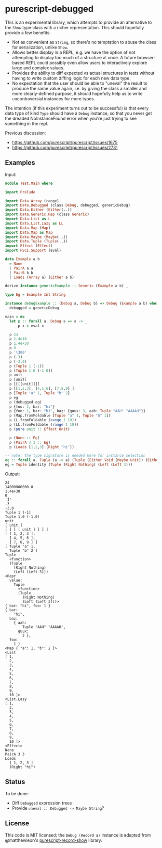 # purescript-debugged

This is an experimental library, which attempts to provide an alternative to
the `Show` type class with a richer representation. This should hopefully
provide a few benefits:

- Not as convenient as `String`, so there's no temptation to abuse the class
  for serialization, unlike `Show`.
- Allows better display in a REPL, e.g. we have the option of not attempting to
  display too much of a structure at once. A future browser-based REPL could
  possibly even allow users to interactively explore large and complex values.
- Provides the ability to diff expected vs actual structures in tests without
  having to write custom diffing logic for each new data type.
- No expectation that the user should be able to "uneval" the result to produce
  the same value again, i.e. by giving the class a smaller and more
  clearly-defined purpose, it should hopefully help us to write uncontroversial
  instances for more types.

The intention (if this experiment turns out to be successful) is that every
data type of kind `Type` should have a `Debug` instance, so that you never get
the dreaded NoInstanceFound error when you're just trying to see something in
the repl.

Previous discussion:

- https://github.com/purescript/purescript/issues/1675
- https://github.com/purescript/purescript/issues/2731

## Examples

Input:

```purescript
module Test.Main where

import Prelude

import Data.Array (range)
import Data.Debugged (class Debug, debugged, genericDebug)
import Data.Either (Either(..))
import Data.Generic.Rep (class Generic)
import Data.List as L
import Data.List.Lazy as LL
import Data.Map (Map)
import Data.Map as Map
import Data.Maybe (Maybe(..))
import Data.Tuple (Tuple(..))
import Effect (Effect)
import PSCI.Support (eval)

data Example a b
  = None
  | PairA a a
  | PairB b b
  | Loads (Array a) (Either a b)

derive instance genericExample :: Generic (Example a b) _

type Eg = Example Int String

instance debugExample :: (Debug a, Debug b) => Debug (Example a b) where
  debugged = genericDebug

main = do
  let p :: forall a. Debug a => a -> _
      p x = eval x

  p 24
  p 1.4e10
  p 1.4e+30
  p 0
  p '\300'
  p (-3)
  p (-3.0)
  p (Tuple 1 (-1))
  p (Tuple 1.0 (-1.0))
  p unit
  p [unit]
  p [[[[unit]]]]
  p [[1,2,3], [4,5,6], [7,8,9] ]
  p [Tuple "a" 1, Tuple "b" 2]
  p eg
  p (debugged eg)
  p {foo: 1, bar: "hi"}
  p {foo: 1, bar: "hi", baz: {quux: 3, aah: Tuple "AAH" "AAAAH"}}
  p (Map.fromFoldable [Tuple "a" 1, Tuple "b" 2])
  p (L.fromFoldable (range 1 10))
  p (LL.fromFoldable (range 1 10))
  p (pure unit :: Effect Unit)

  p (None :: Eg)
  p (PairA 3 3 :: Eg)
  p (Loads [1,2,3] (Right "hi"))

-- note: the type signature is needed here for instance selection
eg :: forall a. Tuple (a -> a) (Tuple (Either Void (Maybe Unit)) (Either (Either Int Int) Int))
eg = Tuple identity (Tuple (Right Nothing) (Left (Left 3)))

```

Output:

```
24
14000000000.0
1.4e+30
0
'Ĭ'
-3
-3.0
Tuple 1 (-1)
Tuple 1.0 (-1.0)
unit
[ unit ]
[ [ [ [ unit ] ] ] ]
[ [ 1, 2, 3 ],
  [ 4, 5, 6 ],
  [ 7, 8, 9 ] ]
[ Tuple "a" 1,
  Tuple "b" 2 ]
Tuple
  <function>
  (Tuple
    (Right Nothing)
    (Left (Left 3)))
<Repr
  value:
    Tuple
      <function>
      (Tuple
        (Right Nothing)
        (Left (Left 3)))>
{ bar: "hi", foo: 1 }
{ bar:
    "hi",
  baz:
    { aah:
        Tuple "AAH" "AAAAH",
      quux:
        3 },
  foo:
    1 }
<Map { "a": 1, "b": 2 }>
<List
[ 1,
  2,
  3,
  4,
  5,
  6,
  7,
  8,
  9,
  10 ]>
<List.Lazy
[ 1,
  2,
  3,
  4,
  5,
  6,
  7,
  8,
  9,
  10 ]>
<Effect>
None
PairA 3 3
Loads
  [ 1, 2, 3 ]
  (Right "hi")
```


## Status

To be done:

- Diff `Debugged` expression trees
- Provide `uneval :: Debugged -> Maybe String`?

## License

This code is MIT licensed; the `Debug (Record a)` instance is adapted from
@matthewleon's [purescript-record-show][] library.

[purescript-record-show]: https://github.com/matthewleon/purescript-record-show
